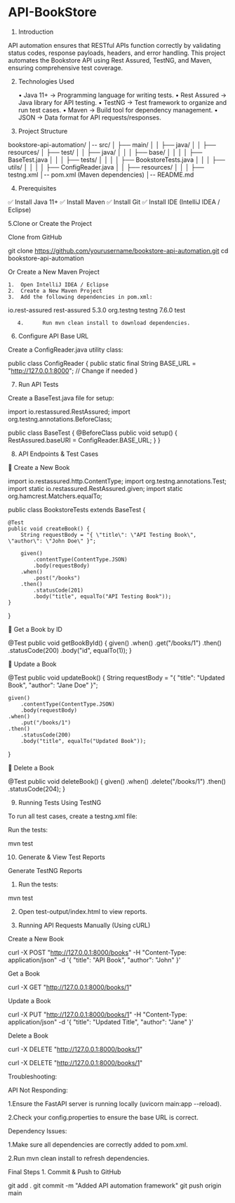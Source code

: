 # API-BookStore

1. Introduction

API automation ensures that RESTful APIs function correctly by validating status codes, response payloads, headers, and error handling. This project automates the Bookstore API using Rest Assured, TestNG, and Maven, ensuring comprehensive test coverage.

2. Technologies Used

	•	Java 11+ → Programming language for writing tests.
	•	Rest Assured → Java library for API testing.
	•	TestNG → Test framework to organize and run test cases.
	•	Maven → Build tool for dependency management.
	•	JSON → Data format for API requests/responses.

4. Project Structure

bookstore-api-automation/
│-- src/
│   ├── main/
│   │   ├── java/
│   │   ├── resources/
│   ├── test/
│   │   ├── java/
│   │   │   ├── base/
│   │   │   │   ├── BaseTest.java
│   │   │   ├── tests/
│   │   │   │   ├── BookstoreTests.java
│   │   │   ├── utils/
│   │   │   │   ├── ConfigReader.java
│   │   ├── resources/
│   │   │   ├── testng.xml
│-- pom.xml  (Maven dependencies)
│-- README.md 

4. Prerequisites

✅ Install Java 11+
✅ Install Maven
✅ Install Git
✅ Install IDE (IntelliJ IDEA / Eclipse)

5.Clone or Create the Project

Clone from GitHub

git clone https://github.com/yourusername/bookstore-api-automation.git
cd bookstore-api-automation

Or Create a New Maven Project

	1.	Open IntelliJ IDEA / Eclipse
	2.	Create a New Maven Project
	3.	Add the following dependencies in pom.xml:

 <dependencies>
    <dependency>
        <groupId>io.rest-assured</groupId>
        <artifactId>rest-assured</artifactId>
        <version>5.3.0</version>
    </dependency>
    <dependency>
        <groupId>org.testng</groupId>
        <artifactId>testng</artifactId>
        <version>7.6.0</version>
        <scope>test</scope>
    </dependency>
</dependencies>

       4.      Run mvn clean install to download dependencies.

6. Configure API Base URL

Create a ConfigReader.java utility class:

public class ConfigReader {
    public static final String BASE_URL = "http://127.0.0.1:8000"; // Change if needed
}

7. Run API Tests

Create a BaseTest.java file for setup:

import io.restassured.RestAssured;
import org.testng.annotations.BeforeClass;

public class BaseTest {
    @BeforeClass
    public void setup() {
        RestAssured.baseURI = ConfigReader.BASE_URL;
    }
}

8. API Endpoints & Test Cases

📌 Create a New Book

import io.restassured.http.ContentType;
import org.testng.annotations.Test;
import static io.restassured.RestAssured.given;
import static org.hamcrest.Matchers.equalTo;

public class BookstoreTests extends BaseTest {

    @Test
    public void createBook() {
        String requestBody = "{ \"title\": \"API Testing Book\", \"author\": \"John Doe\" }";

        given()
            .contentType(ContentType.JSON)
            .body(requestBody)
        .when()
            .post("/books")
        .then()
            .statusCode(201)
            .body("title", equalTo("API Testing Book"));
    }
}

📌 Get a Book by ID

@Test
public void getBookById() {
    given()
    .when()
        .get("/books/1")
    .then()
        .statusCode(200)
        .body("id", equalTo(1));
}

📌 Update a Book

@Test
public void updateBook() {
    String requestBody = "{ \"title\": \"Updated Book\", \"author\": \"Jane Doe\" }";

    given()
        .contentType(ContentType.JSON)
        .body(requestBody)
    .when()
        .put("/books/1")
    .then()
        .statusCode(200)
        .body("title", equalTo("Updated Book"));
}

📌 Delete a Book

@Test
public void deleteBook() {
    given()
    .when()
        .delete("/books/1")
    .then()
        .statusCode(204);
}

9. Running Tests Using TestNG

To run all test cases, create a testng.xml file:

 <suite name="APITests">
    <test name="Bookstore API Tests">
        <classes>
            <class name="tests.BookstoreTests"/>
        </classes>
    </test>
</suite>

Run the tests:

 mvn test
 
 10. Generate & View Test Reports

Generate TestNG Reports
	
 1.	Run the tests:
 
 mvn test

2.	Open test-output/index.html to view reports.

11. Running API Requests Manually (Using cURL)

Create a New Book

curl -X POST "http://127.0.0.1:8000/books" -H "Content-Type: application/json" -d '{ "title": "API Book", "author": "John" }'

 Get a Book

 curl -X GET "http://127.0.0.1:8000/books/1"
 
 Update a Book

 curl -X PUT "http://127.0.0.1:8000/books/1" -H "Content-Type: application/json" -d '{ "title": "Updated Title", "author": "Jane" }'

 Delete a Book
 
 curl -X DELETE "http://127.0.0.1:8000/books/1"

 curl -X DELETE "http://127.0.0.1:8000/books/1"

Troubleshooting:

API Not Responding:

1.Ensure the FastAPI server is running locally (uvicorn main:app --reload).

2.Check your config.properties to ensure the base URL is correct.

Dependency Issues:

1.Make sure all dependencies are correctly added to pom.xml.

2.Run mvn clean install to refresh dependencies.

Final Steps
	1.	Commit & Push to GitHub

git add .
git commit -m "Added API automation framework"
git push origin main

